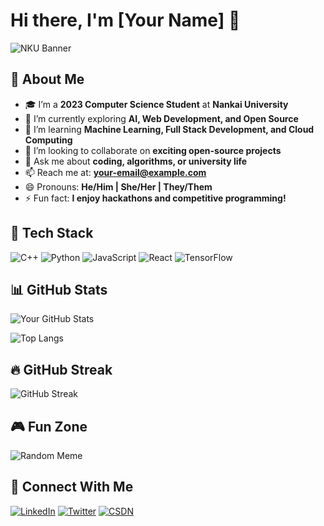 # Hi there, I'm [Your Name] 👋

![NKU Banner](https://your-banner-url.com)

## 🚀 About Me

- 🎓 I’m a **2023 Computer Science Student** at **Nankai University**
- 🔭 I’m currently exploring **AI, Web Development, and Open Source**
- 🌱 I’m learning **Machine Learning, Full Stack Development, and Cloud Computing**
- 👯 I’m looking to collaborate on **exciting open-source projects**
- 💬 Ask me about **coding, algorithms, or university life**
- 📫 Reach me at: **[your-email@example.com](mailto:your-email@example.com)**
- 😄 Pronouns: **He/Him | She/Her | They/Them**
- ⚡ Fun fact: **I enjoy hackathons and competitive programming!**

## 🌟 Tech Stack

![C++](https://img.shields.io/badge/-C++-00599C?style=flat-square&logo=c%2B%2B&logoColor=white) ![Python](https://img.shields.io/badge/-Python-3776AB?style=flat-square&logo=python&logoColor=white) ![JavaScript](https://img.shields.io/badge/-JavaScript-F7DF1E?style=flat-square&logo=javascript&logoColor=black) ![React](https://img.shields.io/badge/-React-61DAFB?style=flat-square&logo=react&logoColor=black) ![TensorFlow](https://img.shields.io/badge/-TensorFlow-FF6F00?style=flat-square&logo=tensorflow&logoColor=white)

## 📊 GitHub Stats

![Your GitHub Stats](https://github-readme-stats.vercel.app/api?username=your-github-username&show_icons=true&theme=radical)

![Top Langs](https://github-readme-stats.vercel.app/api/top-langs/?username=your-github-username&layout=compact&theme=radical)

## 🔥 GitHub Streak

![GitHub Streak](https://github-readme-streak-stats.herokuapp.com/?user=your-github-username&theme=radical)

## 🎮 Fun Zone

![Random Meme](https://api.memegen.link/images/doge/code_all_the_things!.png)

## 🔗 Connect With Me

[![LinkedIn](https://img.shields.io/badge/-LinkedIn-blue?style=flat-square&logo=linkedin&logoColor=white)](https://linkedin.com/in/your-profile) [![Twitter](https://img.shields.io/badge/-Twitter-blue?style=flat-square&logo=twitter&logoColor=white)](https://twitter.com/your-handle) [![CSDN](https://img.shields.io/badge/-CSDN-red?style=flat-square&logo=csdn&logoColor=white)](https://blog.csdn.net/your-csdn)
